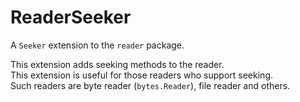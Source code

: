 # ReaderSeeker

A `Seeker` extension to the `reader` package.  

This extension adds seeking methods to the reader.  
This extension is useful for those readers who support seeking.  
Such readers are byte reader (`bytes.Reader`), file reader and others.
